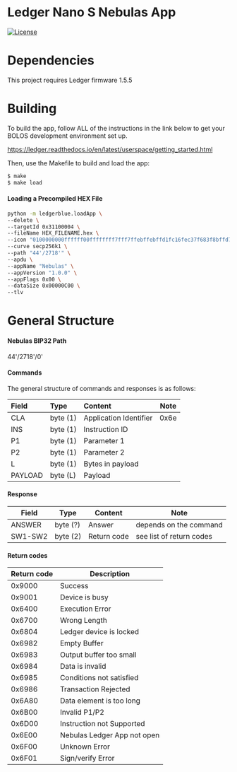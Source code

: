 # Ledger Nano S Nebulas App
[![License](https://img.shields.io/badge/License-Apache%202.0-blue.svg)](https://opensource.org/licenses/Apache-2.0)

# Dependencies

This project requires Ledger firmware 1.5.5

# Building

To build the app, follow ALL of the instructions in the link below to get your BOLOS development environment set up.

https://ledger.readthedocs.io/en/latest/userspace/getting_started.html

Then, use the Makefile to build and load the app:

```bash
$ make
$ make load
```

#### Loading a Precompiled HEX File
```bash
python -m ledgerblue.loadApp \
--delete \
--targetId 0x31100004 \
--fileName HEX_FILENAME.hex \
--icon "0100000000ffffff00ffffffff7fff7ffebffebffd1fc16fec37f683f8bffd7ffd7ffefffeffffffff" \
--curve secp256k1 \
--path "44'/2718'" \
--apdu \
--appName "Nebulas" \
--appVersion "1.0.0" \
--appFlags 0x00 \
--dataSize 0x00000C00 \
--tlv 
```

# General Structure

#### Nebulas BIP32 Path

44'/2718'/0'

#### Commands

The general structure of commands and responses is as follows:


| Field   | Type     | Content                | Note |
|:------- |:-------- |:---------------------- | ---- |
| CLA     | byte (1) | Application Identifier | 0x6e |
| INS     | byte (1) | Instruction ID         |      |
| P1      | byte (1) | Parameter 1            |      |
| P2      | byte (1) | Parameter 2            |      |
| L       | byte (1) | Bytes in payload       |      |
| PAYLOAD | byte (L) | Payload                |      |

#### Response

| Field   | Type     | Content     | Note                     |
| ------- | -------- | ----------- | ------------------------ |
| ANSWER  | byte (?) | Answer      | depends on the command   |
| SW1-SW2 | byte (2) | Return code | see list of return codes |

#### Return codes

| Return code | Description                 |
| ----------- | ----------------------------|
| 0x9000      | Success                     |
| 0x9001      | Device is busy              |
| 0x6400      | Execution Error             |
| 0x6700      | Wrong Length                |
| 0x6804      | Ledger device is locked     |
| 0x6982      | Empty Buffer                |
| 0x6983      | Output buffer too small     |
| 0x6984      | Data is invalid             |
| 0x6985      | Conditions not satisfied    |
| 0x6986      | Transaction Rejected        |
| 0x6A80      | Data element is too long    |
| 0x6B00      | Invalid P1/P2               |
| 0x6D00      | Instruction not Supported   |
| 0x6E00      | Nebulas Ledger App not open |
| 0x6F00      | Unknown Error               |
| 0x6F01      | Sign/verify Error           |
